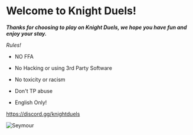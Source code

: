 # **Welcome to Knight Duels!**

***Thanks for choosing to play on Knight Duels, we hope you have fun and enjoy your stay.***

*Rules!*

- NO FFA

- No Hacking or using 3rd Party Software

- No toxicity or racism

- Don't TP abuse

- English Only!           

https://discord.gg/knightduels

![Seymour](https://cdn.discordapp.com/attachments/912886635438420021/1115304502178889788/Screenshot_342.png)
